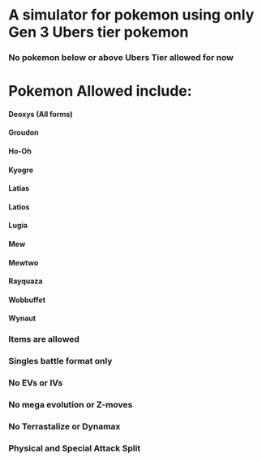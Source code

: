 # A simulator for pokemon using only Gen 3 Ubers tier pokemon
### No pokemon below or above Ubers Tier allowed for now

# Pokemon Allowed include:
   #### Deoxys (All forms)
   #### Groudon
   #### Ho-Oh
   #### Kyogre
   #### Latias
   #### Latios
   #### Lugia
   #### Mew
   #### Mewtwo
   #### Rayquaza
   #### Wobbuffet
   #### Wynaut

### Items are allowed

### Singles battle format only

### No EVs or IVs

### No mega evolution or Z-moves

### No Terrastalize or Dynamax

### Physical and Special Attack Split
